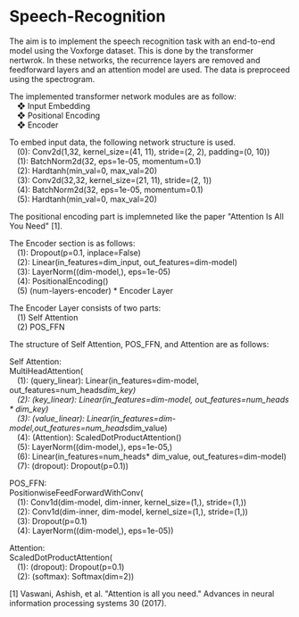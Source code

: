 # Speech-Recognition
The aim is to implement the speech recognition task with an end-to-end model using the Voxforge dataset.
This is done by the transformer nertwrok. In these networks, the recurrence layers are removed and feedforward layers and an attention model are used. The data is preproceed using the spectrogram.  

The implemented transformer network modules are as follow:  
  &emsp;❖ Input Embedding  
  &emsp;❖ Positional Encoding  
  &emsp;❖ Encoder  
 
To embed input data, the following network structure is used.  
    &emsp;(0): Conv2d(1,32, kernel_size=(41, 11), stride=(2, 2), padding=(0, 10))  
    &emsp;(1): BatchNorm2d(32, eps=1e-05, momentum=0.1)  
    &emsp;(2): Hardtanh(min_val=0, max_val=20)  
    &emsp;(3): Conv2d(32,32, kernel_size=(21, 11), stride=(2, 1))  
    &emsp;(4): BatchNorm2d(32, eps=1e-05, momentum=0.1)  
    &emsp;(5): Hardtanh(min_val=0, max_val=20)  
  
The positional encoding part is implemneted like the paper "Attention Is All You Need" [1].

The Encoder section is as follows:  
    &emsp;(1): Dropout(p=0.1, inplace=False)  
    &emsp;(2): Linear(in_features=dim_input, out_features=dim-model)  
    &emsp;(3): LayerNorm((dim-model,), eps=1e-05)  
    &emsp;(4): PositionalEncoding()  
    &emsp;(5) (num-layers-encoder) * Encoder Layer  
 
The Encoder Layer consists of two parts:  
  &emsp;(1) Self Attention  
  &emsp;(2) POS_FFN  
  
The structure of Self Attention, POS_FFN, and Attention are as follows:  

 Self Attention:  
   MultiHeadAttention(  
    &emsp;(1): (query_linear): Linear(in_features=dim-model, out_features=num_heads*dim_key)  
    &emsp;(2): (key_linear): Linear(in_features=dim-model, out_features=num_heads * dim_key)  
    &emsp;(3): (value_linear): Linear(in_features=dim-model,out_features=num_heads*dim_value)  
    &emsp;(4): (Attention): ScaledDotProductAttention()  
    &emsp;(5): LayerNorm((dim-model,), eps=1e-05,)  
    &emsp;(6): Linear(in_features=num_heads* dim_value, out_features=dim-model)  
    &emsp;(7): (dropout): Dropout(p=0.1))  
    
  POS_FFN:  
    PositionwiseFeedForwardWithConv(  
    &emsp;(1): Conv1d(dim-model, dim-inner, kernel_size=(1,), stride=(1,))  
    &emsp;(2): Conv1d(dim-inner, dim-model, kernel_size=(1,), stride=(1,))  
    &emsp;(3): Dropout(p=0.1)  
    &emsp;(4): LayerNorm((dim-model,), eps=1e-05))  
    
  Attention:  
    ScaledDotProductAttention(  
    &emsp;(1): (dropout): Dropout(p=0.1)  
    &emsp;(2): (softmax): Softmax(dim=2))  
  
 
[1] Vaswani, Ashish, et al. "Attention is all you need." Advances in neural information processing systems 30 (2017).
